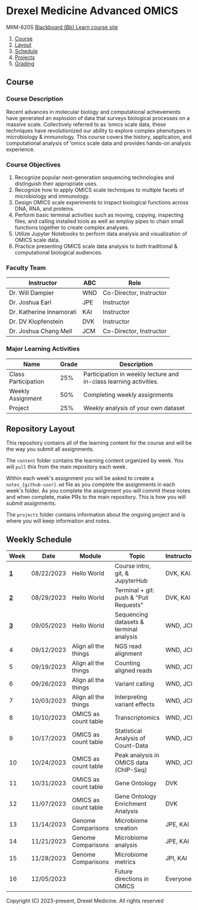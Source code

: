 # Drexel Medicine Advanced OMICS
MIIM-620S
[Blackboard (Bb) Learn course site](https://learn.dcollege.net/)

1. [Course](#course)
2. [Layout](#repository-layout)
3. [Schedule](#weekly-schedule)
4. [Projects](projects/README.md)
5. [Grading](grading/README.md)

## Course 

### Course Description

Recent advances in molecular biology and computational achievements have generated an explosion of data that surveys biological processes on a massive scale.
Collectively referred to as ‘omics scale data, these techniques have revolutionized our ability to explore complex phenotypes in microbiology & immunology.
This course covers the history, application, and computational analysis of ‘omics scale data and provides hands-on analysis experience. 

### Course Objectives

1. Recognize popular next-generation sequencing technologies and distinguish their appropriate uses. 
2. Recognize how to apply OMICS scale techniques to multiple facets of microbiology and immunology. 
3. Design OMICS scale experiments to inspect biological functions across DNA, RNA, and proteins. 
4. Perform basic terminal activities such as moving, copying, inspecting files, and calling installed tools as well as employ pipes to chain small functions together to create complex analyses. 
5. Utilize Jupyter Notebooks to perform data analysis and visualization of OMICS scale data. 
6. Practice presenting OMICS scale data analysis to both traditional & computational biological audiences. 

### Faculty Team

| Instructor              |ABC| Role
|-------------------------|---|-------------------------------
| Dr. Will Dampier        |WND| Co-Director, Instructor
| Dr. Joshua Earl         |JPE| Instructor
| Dr. Katherine Innamorati|KAI| Instructor
| Dr. DV Klopfenstein     |DVK| Instructor
| Dr. Joshua Chang Mell   |JCM| Co-Director, Instructor

### Major Learning Activities 

| Name               | Grade  | Description
|--------------------|--------|-----------------------
|Class Participation | 25%    | Participation in weekly lecture and in-class learning activities.
|Weekly Assignment   | 50%    | Completing weekly assignments
|Project             | 25%    | Weekly analysis of your own dataset


## Repository Layout

This repository contains all of the learning content for the course and will be the way you submit all assignments.

The `content` folder contains the learning content organized by week.
You will `pull` this from the main repository each week.

Within each week's assignment you will be asked to create a `notes_{github-user}.md` file as you complete the assignments in each week's folder.
As you complete the assignment you will commit these notes and when complete, make PRs to the main repository.
This is how you will _submit_ assignments.

The `projects` folder contains information about the ongoing project and is where you will keep information and notes.


## Weekly Schedule

|Week                            |Date       |Module               | Topic                                  |Instructors   | Status 
|--------------------------------|-----------|---------------------|----------------------------------------|--------------|-------
|[**1**](/content/wk01/README.md)|08/22/2023 | Hello World         | Course intro, git, & JupyterHub        |DVK, KAI      | released
|[**2**](/content/wk02/README.md)|08/29/2023 | Hello World         | Terminal + git: push & "Pull Requests" |DVK, KAI      | released
|[**3**](/content/wk03/README.md)|09/05/2023 | Hello World         | Sequencing datasets & terminal analysis|WND, JCM      | released
|   4                            |09/12/2023 | Align all the things| NGS read alignment                     |WND, JCM      | unreleased
|   5                            |09/19/2023 | Align all the things| Counting aligned reads                 |WND, JCM      | unreleased
|   6                            |09/26/2023 | Align all the things| Variant calling                        |WND, JCM      | unreleased
|   7                            |10/03/2023 | Align all the things| Interpreting variant effects           |WND, JCM      | unreleased
|   8                            |10/10/2023 | OMICS as count table| Transcriptomics                        |WND, JCM      | unreleased
|   9                            |10/17/2023 | OMICS as count table| Statistical Analysis of Count-Data     |WND, JCM      | unreleased
|  10                            |10/24/2023 | OMICS as count table| Peak analysis in OMICS data (ChIP-Seq) |WND, JCM      | unreleased
|  11                            |10/31/2023 | OMICS as count table| Gene Ontology                          |DVK           | unreleased
|  12                            |11/07/2023 | OMICS as count table| Gene Ontology Enrichment Analysis      |DVK           | unreleased
|  13                            |11/14/2023 | Genome Comparisons  | Microbiome creation                    |JPE, KAI      | unreleased
|  14                            |11/21/2023 | Genome Comparisons  | Microbiome analysis                    |JPE, KAI      | unreleased
|  15                            |11/28/2023 | Genome Comparisons  | Microbiome metrics                     |JPI, KAI      | unreleased
|  16                            |12/05/2023 |                     | Future directions in OMICS             |Everyone      | unreleased

Copyright (C) 2023-present, Drexel Medicine. All rights reserved
